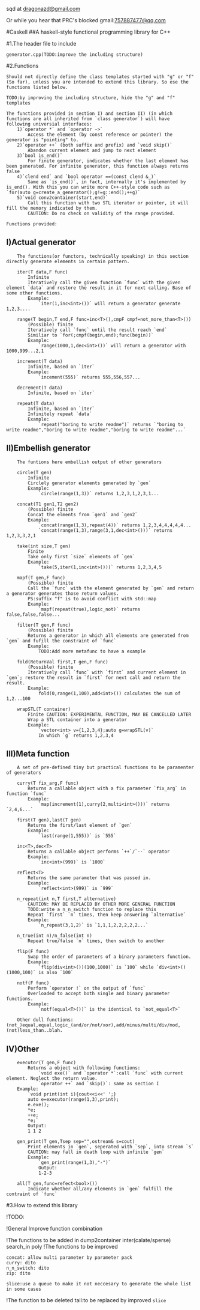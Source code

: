 sqd at dragonazd@gmail.com

Or while you hear that PRC's blocked gmail:757887477@qq.com

#Caskell
##A haskell-style functional programming library for C++

#1.The header file to include

    generator.cpp(TODO:improve the including structure)
    
#2.Functions

	Should not directly define the class templates started with "g" or "f" (So far), unless you are intended to extend this library. So ese the functions listed below.
    
	TODO:by improving the including structure, hide the "g" and "f" templates
    
	The functions provided in section I) and section II) (in which functions are all inherited from `class generator`) will have following universial interfaces:
		1)`operator *` and `operator ->`
			Access the element (by const reference or pointer) the generator is "pointing" to.
		2)`operator ++` (both suffix and prefix) and `void skip()`
			Abandon current element and jump to next element
		3)`bool is_end()`
			For finite generator, indicates whether the last element has been generated. For infinite generator, this function always returns false
		4)`clend end` and `bool operator ==(const clend &_)`
			Same as `is_end()`, in fact, internally it's implemented by is_end(). With this you can write more C++-style code such as `for(auto g=create_a_generator();g!=g::end();++g)` 
		5)`void conv2container(start,end)`
			Call this function with two STL iterator or pointer, it will fill the memory indicated by them. 
			CAUTION: Do no check on validity of the range provided.

	Functions provided:
##	I)Actual generator
		The functions(or functors, technically speaking) in this section directly generate elements in certain pattern.

		iter(T data,F func)
			Infinite
			Iteratively call the given function `func` with the given element `data` and restore the result in it for next calling. Base of some other functions.
			Example:
				`iter(1,inc<int>())` will return a generator generate 1,2,3....
		
		range(T begin,T end,F func=inc<T>(),cmpF cmpf=not_more_than<T>())
			(Possible) finite
			Iteratively call `func` until the result reach `end`
			Similiar to `for(;cmpf(begin,end);func(begin))`
			Example:
				`range(1000,1,dec<int>())` will return a generator with 1000,999...2,1
		
		increment(T data)
			Infinite, based on `iter`
			Example:
				`incement(555)` returns 555,556,557...
		
		decrement(T data)
			Infinite, based on `iter`
		
		repeat(T data)
			Infinite, based on `iter`
			Infinitely repeat `data`
			Example:
				`repeat("boring to write readme")` returns `"boring to write readme","boring to write readme","boring to write readme"...`

##	II)Embellish generator
		The funtions here embellish output of other generators

		circle(T gen)
			Infinite
			Circlely generator elements generated by `gen`
			Example:
				`circle(range(1,3))` returns 1,2,3,1,2,3,1...
		
		concat(T1 gen1,T2 gen2)
			(Possible) finite
			Concat the elments from `gen1` and `gen2`
			Example:
				`concat(range(1,3),repeat(4))` returns 1,2,3,4,4,4,4,4...
				`concat(range(1,3),range(3,1,dec<int>()))` returns 1,2,3,3,2,1

		take(int size,T gen)
			Finite
			Take only first `size` elements of `gen`
			Example:
				`take(5,iter(1,inc<int>()))` returns 1,2,3,4,5

		mapf(T gen,F func)
			(Possible) finite
			Call the `func` with the element generated by `gen` and return a generator generates those return values.
			PS:suffix "f" is to avoid conflict with std::map
			Example:
				`mapf(repeat(true),logic_not)` returns false,false,false...

		filter(T gen,F func)
			(Possible) finite
			Returns a generator in which all elements are generated from `gen` and fufill the constraint of `func`
			Example:
				TODO:Add more metafunc to have a example

		fold(ReturnVal first,T gen,F func)
			(Possible) finite
			Iteratively call `func` with `first` and current element in `gen`; restore the result in `first` for next call and return the result.
			Example:
				fold(0,range(1,100),add<int>()) calculates the sum of 1,2...100

		wrapSTL(T container)
			Finite CAUTION: EXPERIMENTAL FUNCTION, MAY BE CANCELLED LATER
			Wrap a STL container into a generator
			Example:
				`vector<int> v={1,2,3,4};auto g=wrapSTL(v)`
				In which `g` returns 1,2,3,4
##	III)Meta function
		A set of pre-defined tiny but practical functions to be paramenter of generators

		curry(T fix_arg,F func)
			Returns a callable object with a fix parameter `fix_arg` in function `func`
			Example:
				`map(increment(1),curry(2,multi<int>()))` returns `2,4,6...`

		first(T gen),last(T gen)
			Returns the first/last element of `gen`
			Example:
				`last(range(1,555))` is `555`

		inc<T>,dec<T>
			Returns a callable object performs `++`/`--` operator
			Example:
				`inc<int>(999)` is `1000`

		reflect<T>
			Returns the same parameter that was passed in.
			Example:
				`reflect<int>(999)` is `999`

		n_repeat(int n,T first,T alternative)
			CAUTION: MAY BE REPLACED BY OTHER MORE GENERAL FUNCTION
			TODO:write a n_n_switch function to replace this
			Repeat `first` `n` times, then keep answering `alternative`
			Example:
				`n_repeat(3,1,2)` is `1,1,1,2,2,2,2,2...`

		n_true(int n)/n_false(int n)
			Repeat true/false `n` times, then switch to another

		flip(F func)
			Swap the order of parameters of a binary parameters function.
			Example:
				`flip(div<int>())(100,1000)` is `100` while `div<int>()(1000,100)` is also `100`

		notf(F func)
			Perform `operator !` on the output of `func`
			Overloaded to accept both single and binary parameter functions.
			Example:
				`notf(equal<T>())` is the identical to `not_equal<T>`

		Other dull functions:(not_)equal,equal,logic_(and/or/not/xor),add/minus/multi/div/mod,(not)less_than..blah.

##	IV)Other
		executor(T gen,F func)
			Returns a object with following functions:
				`void exe()` and `operator *`:call `func` with current element. Neglect the return value.
				`operator ++` and `skip()`: same as section I
		Example:
			`void print(int i){cout<<i<<' ';}
			auto e=executor(range(1,3),print);
			e.exe();
			*e;
			++e;
			*e;`
			Output:
			1 1 2

		gen_print(T gen,Tsep sep="",ostream& s=cout)
			Print elements in `gen`, seperated with `sep`, into stream `s`
			CAUTION: may fall in death loop with infinite `gen`
			Example:
				`gen_print(range(1,3),"-")`
				Output:
				1-2-3

		all(T gen,func=refect<bool>())
			Indicate whether all/any elements in `gen` fulfill the contraint of `func`


#3.How to extend this library

!TODO:

!General
	Improve function combination

!The functions to be added in
	dump2container
	inter(calate/sperse)
	search_in
	poly
!The functions to be improved

	concat: allow multi parameter by parameter pack
	curry: dito
	n_n_switch: dito
	zip: dito

	slice:use a queue to make it not neccesary to generate the whole list in some cases

!The function to be deleted
	tail:to be replaced by improved `slice`